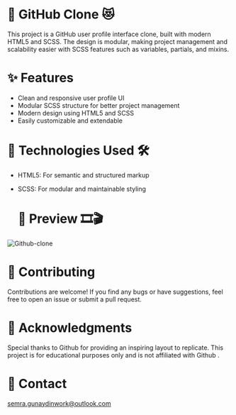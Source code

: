 
# 🔭 GitHub Clone 😻

This project is a GitHub user profile interface clone, built with modern HTML5 and SCSS. The design is modular, making project management and scalability easier with SCSS features such as variables, partials, and mixins.


# ✨ Features 
- Clean and responsive user profile UI
- Modular SCSS structure for better project management
- Modern design using HTML5 and SCSS
- Easily customizable and extendable

# 🧰 Technologies Used 🛠️
- HTML5: For semantic and structured markup
- SCSS: For modular and maintainable styling

  # 📸 Preview 🎞️🎬

  
![Github-clone](https://github.com/user-attachments/assets/ae040b43-3087-48c3-a976-54ad226af0a0)

# 🤝 Contributing
Contributions are welcome! If you find any bugs or have suggestions, feel free to open an issue or submit a pull request.

# 🌟 Acknowledgments
Special thanks to Github for providing an inspiring layout to replicate. This project is for educational purposes only and is not affiliated with Github .


 # 📧 Contact

semra.gunaydinwork@outlook.com
